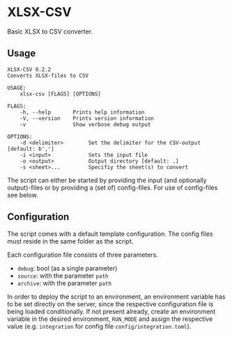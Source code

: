 # XLSX-CSV

Basic XLSX to CSV converter.

## Usage
```
XLSX-CSV 0.2.2
Converts XLSX-files to CSV

USAGE:
    xlsx-csv [FLAGS] [OPTIONS]

FLAGS:
    -h, --help       Prints help information
    -V, --version    Prints version information
    -v               Show verbose debug output

OPTIONS:
    -d <delimiter>        Set the delimiter for the CSV-output [default: b',']
    -i <input>            Sets the input file
    -o <output>           Output directory [default: .]
    -s <sheet>...         Specifiy the sheet(s) to convert
```
The script can either be started by providing the input (and optionally output)-files or
by providing a (set of) config-files. For use of config-files see below.


## Configuration
The script comes with a default template configuration. The config files must reside in the 
same folder as the script.

Each configuration file consists of three parameters. 
* `debug`: bool (as a single parameter)
* `source`: with the parameter `path`
* `archive`: with the parameter `path`


In order to deploy the script to an environment, an environment variable has to be set directly on the server,
since the respective configuration file is being loaded conditionally. If not present already, create an
environment variable in the desired environment, `RUN_MODE` and assign the respective value 
(e.g. `integration` for config file `config/integration.toml`).
